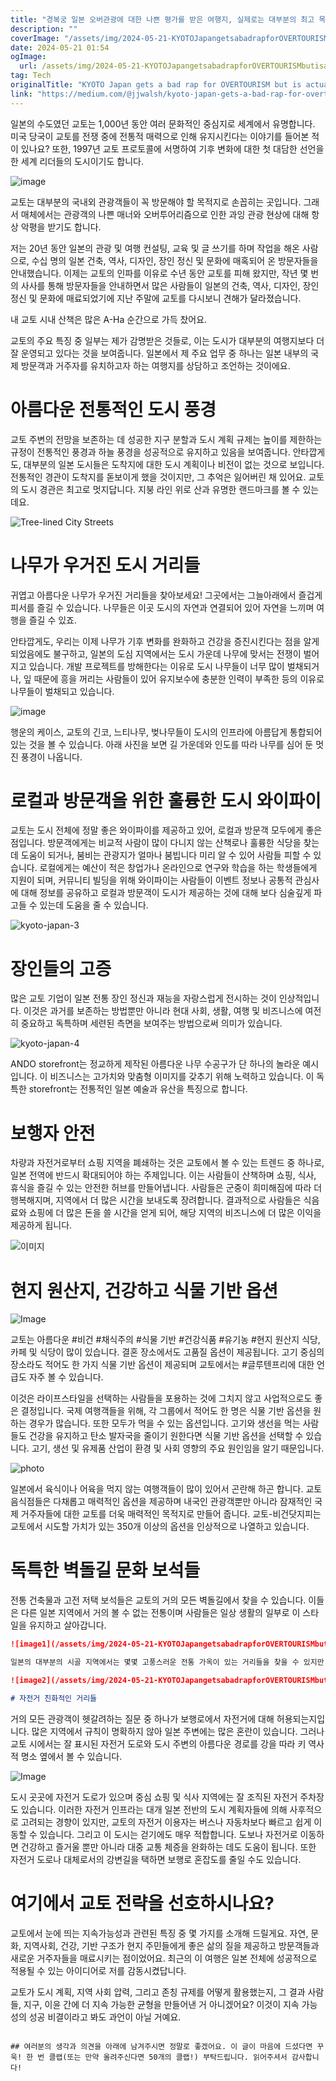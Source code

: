 ```yaml
---
title: "경복궁 일본 오버관광에 대한 나쁜 평가를 받은 여행지, 실제로는 대부분의 최고 목적지보다 우수합니다"
description: ""
coverImage: "/assets/img/2024-05-21-KYOTOJapangetsabadrapforOVERTOURISMbutisactuallyBETTERthanmosttopdestinations_0.png"
date: 2024-05-21 01:54
ogImage: 
  url: /assets/img/2024-05-21-KYOTOJapangetsabadrapforOVERTOURISMbutisactuallyBETTERthanmosttopdestinations_0.png
tag: Tech
originalTitle: "KYOTO Japan gets a bad rap for OVERTOURISM but is actually BETTER than most top destinations"
link: "https://medium.com/@jjwalsh/kyoto-japan-gets-a-bad-rap-for-overtourism-but-actually-better-than-most-top-destinations-7877e6b5ee9f"
---
```



일본의 수도였던 교토는 1,000년 동안 여러 문화적인 중심지로 세계에서 유명합니다. 미국 당국이 교토를 전쟁 중에 전통적 매력으로 인해 유지시킨다는 이야기를 들어본 적이 있나요? 또한, 1997년 교토 프로토콜에 서명하여 기후 변화에 대한 첫 대담한 선언을 한 세계 리더들의 도시이기도 합니다.

![image](/assets/img/2024-05-21-KYOTOJapangetsabadrapforOVERTOURISMbutisactuallyBETTERthanmosttopdestinations_0.png)

교토는 대부분의 국내외 관광객들이 꼭 방문해야 할 목적지로 손꼽히는 곳입니다. 그래서 매체에서는 관광객의 나쁜 매너와 오버투어리즘으로 인한 과잉 관광 현상에 대해 항상 악평을 받기도 합니다.

저는 20년 동안 일본의 관광 및 여행 컨설팅, 교육 및 글 쓰기를 하며 작업을 해온 사람으로, 수십 명의 일본 건축, 역사, 디자인, 장인 정신 및 문화에 매혹되어 온 방문자들을 안내했습니다. 이제는 교토의 인파를 이유로 수년 동안 교토를 피해 왔지만, 작년 몇 번의 사사를 통해 방문자들을 안내하면서 많은 사람들이 일본의 건축, 역사, 디자인, 장인정신 및 문화에 매료되었기에 지난 주말에 교토를 다시보니 견해가 달라졌습니다.

<div class="content-ad"></div>

내 교토 시내 산책은 많은 A-Ha 순간으로 가득 찼어요.

교토의 주요 특징 중 일부는 제가 감명받은 것들로, 이는 도시가 대부분의 여행지보다 더 잘 운영되고 있다는 것을 보여줍니다. 일본에서 제 주요 업무 중 하나는 일본 내부의 국제 방문객과 거주자를 유치하고자 하는 여행지를 상담하고 조언하는 것이에요.

# 아름다운 전통적인 도시 풍경

교토 주변의 전망을 보존하는 데 성공한 지구 분할과 도시 계획 규제는 높이를 제한하는 규정이 전통적인 풍경과 하늘 풍경을 성공적으로 유지하고 있음을 보여줍니다. 안타깝게도, 대부분의 일본 도시들은 도착지에 대한 도시 계획이나 비전이 없는 것으로 보입니다. 전통적인 경관이 도착지를 돋보이게 했을 것이지만, 그 추억은 잃어버린 채 있어요. 교토의 도시 경관은 최고로 멋지답니다. 지붕 라인 위로 산과 유명한 랜드마크를 볼 수 있는데요.

<div class="content-ad"></div>

![Tree-lined City Streets](/assets/img/2024-05-21-KYOTOJapangetsabadrapforOVERTOURISMbutisactuallyBETTERthanmosttopdestinations_1.png)

# 나무가 우거진 도시 거리들

귀엽고 아름다운 나무가 우거진 거리들을 찾아보세요! 그곳에서는 그늘아래에서 즐겁게 피서를 즐길 수 있습니다. 나무들은 이곳 도시의 자연과 연결되어 있어 자연을 느끼며 여행을 즐길 수 있죠.

안타깝게도, 우리는 이제 나무가 기후 변화를 완화하고 건강을 증진시킨다는 점을 알게 되었음에도 불구하고, 일본의 도심 지역에서는 도시 가운데 나무에 맞서는 전쟁이 벌어지고 있습니다. 개발 프로젝트를 방해한다는 이유로 도시 나무들이 너무 많이 벌채되거나, 잎 때문에 흥을 꺼리는 사람들이 있어 유지보수에 충분한 인력이 부족한 등의 이유로 나무들이 벌채되고 있습니다.

<div class="content-ad"></div>

![image](/assets/img/2024-05-21-KYOTOJapangetsabadrapforOVERTOURISMbutisactuallyBETTERthanmosttopdestinations_2.png)

행운의 케이스, 교토의 긴코, 느티나무, 벚나무들이 도시의 인프라에 아름답게 통합되어 있는 것을 볼 수 있습니다. 아래 사진을 보면 길 가운데와 인도를 따라 나무를 심어 둔 멋진 풍경이 나옵니다.

# 로컬과 방문객을 위한 훌륭한 도시 와이파이

교토는 도시 전체에 정말 좋은 와이파이를 제공하고 있어, 로컬과 방문객 모두에게 좋은 점입니다. 방문객에게는 비교적 사람이 많이 다니지 않는 산책로나 훌륭한 식당을 찾는 데 도움이 되거나, 붐비는 관광지가 얼마나 붐빕니다 미리 알 수 있어 사람들 피할 수 있습니다. 로컬에게는 예산이 적은 창업가나 온라인으로 연구와 학습을 하는 학생들에게 지원이 되며, 커뮤니티 빌딩을 위해 와이파이는 사람들이 이벤트 정보나 공통적 관심사에 대해 정보를 공유하고 로컬과 방문객이 도시가 제공하는 것에 대해 보다 심술깊게 파고들 수 있는데 도움을 줄 수 있습니다.

<div class="content-ad"></div>

![kyoto-japan-3](/assets/img/2024-05-21-KYOTOJapangetsabadrapforOVERTOURISMbutisactuallyBETTERthanmosttopdestinations_3.png)

# 장인들의 고증

많은 교토 기업이 일본 전통 장인 정신과 재능을 자랑스럽게 전시하는 것이 인상적입니다. 이것은 과거를 보존하는 방법뿐만 아니라 현대 사회, 생활, 여행 및 비즈니스에 여전히 중요하고 독특하며 세련된 측면을 보여주는 방법으로써 의미가 있습니다.

![kyoto-japan-4](/assets/img/2024-05-21-KYOTOJapangetsabadrapforOVERTOURISMbutisactuallyBETTERthanmosttopdestinations_4.png)

<div class="content-ad"></div>

ANDO storefront는 정교하게 제작된 아름다운 나무 수공구가 단 하나의 놀라운 예시입니다. 이 비즈니스는 고가치와 맞춤형 이미지를 갖추기 위해 노력하고 있습니다. 이 독특한 storefront는 전통적인 일본 예술과 유산을 특징으로 합니다.

# 보행자 안전

차량과 자전거로부터 쇼핑 지역을 폐쇄하는 것은 교토에서 볼 수 있는 트렌드 중 하나로, 일본 전역에 반드시 확대되어야 하는 주제입니다. 이는 사람들이 산책하며 쇼핑, 식사, 휴식을 즐길 수 있는 안전한 허브를 만들어냅니다. 사람들은 군중이 희미해짐에 따라 더 행복해지며, 지역에서 더 많은 시간을 보내도록 장려합니다. 결과적으로 사람들은 식음료와 쇼핑에 더 많은 돈을 쓸 시간을 얻게 되어, 해당 지역의 비즈니스에 더 많은 이익을 제공하게 됩니다.

![이미지](/assets/img/2024-05-21-KYOTOJapangetsabadrapforOVERTOURISMbutisactuallyBETTERthanmosttopdestinations_5.png)

<div class="content-ad"></div>

# 현지 원산지, 건강하고 식물 기반 옵션

![Image](/assets/img/2024-05-21-KYOTOJapangetsabadrapforOVERTOURISMbutisactuallyBETTERthanmosttopdestinations_6.png)

교토는 아름다운 #비건 #채식주의 #식물 기반 #건강식품 #유기농 #현지 원산지 식당, 카페 및 식당이 많이 있습니다. 결혼 장소에서도 고품질 옵션이 제공됩니다. 고기 중심의 장소라도 적어도 한 가지 식물 기반 옵션이 제공되며 교토에서는 #글루텐프리에 대한 언급도 자주 볼 수 있습니다.

이것은 라이프스타일을 선택하는 사람들을 포용하는 것에 그치지 않고 사업적으로도 좋은 결정입니다. 국제 여행객들을 위해, 각 그룹에서 적어도 한 명은 식물 기반 옵션을 원하는 경우가 많습니다. 또한 모두가 먹을 수 있는 옵션입니다. 고기와 생선을 먹는 사람들도 건강을 유지하고 탄소 발자국을 줄이기 원한다면 식물 기반 옵션을 선택할 수 있습니다. 고기, 생선 및 유제품 산업이 환경 및 사회 영향의 주요 원인임을 알기 때문입니다.

<div class="content-ad"></div>

![photo](/assets/img/2024-05-21-KYOTOJapangetsabadrapforOVERTOURISMbutisactuallyBETTERthanmosttopdestinations_7.png)

일본에서 육식이나 어육을 먹지 않는 여행객들이 많이 있어서 곤란해 하곤 합니다. 교토 음식점들은 다채롭고 매력적인 옵션을 제공하며 내국인 관광객뿐만 아니라 잠재적인 국제 거주자들에 대한 교토를 더욱 매력적인 목적지로 만들어 줍니다. 교토-비건닷지피는 교토에서 시도할 가치가 있는 350개 이상의 옵션을 인상적으로 나열하고 있습니다.

# 독특한 벽돌길 문화 보석들

전통 건축물과 고전 저택 보석들은 교토의 거의 모든 벽돌길에서 찾을 수 있습니다. 이들은 다른 일본 지역에서 거의 볼 수 없는 전통이며 사람들은 일상 생활의 일부로 이 스타일을 유지하고 살아갑니다.

<div class="content-ad"></div>

```markdown
![image1](/assets/img/2024-05-21-KYOTOJapangetsabadrapforOVERTOURISMbutisactuallyBETTERthanmosttopdestinations_8.png)

일본의 대부분의 시골 지역에서는 몇몇 고풍스러운 전통 가옥이 있는 거리들을 찾을 수 있지만, 교토에서는 고전적이고 역사적이며 독특한 고품질 기술, 작지만 잘 활용된 작은 거리와 골목, 화분, 작은 신사, 그리고 대부분의 거리에 사용되는 소방 안전 버킷 등 많은 매력들이 보여집니다.

![image2](/assets/img/2024-05-21-KYOTOJapangetsabadrapforOVERTOURISMbutisactuallyBETTERthanmosttopdestinations_9.png)

# 자전거 친화적인 거리들
```

<div class="content-ad"></div>

거의 모든 관광객이 헷갈려하는 질문 중 하나가 보행로에서 자전거에 대해 허용되는지입니다. 많은 지역에서 규칙이 명확하지 않아 일본 주변에는 많은 혼란이 있습니다. 그러나 교토 시에서는 잘 표시된 자전거 도로와 도시 주변의 아름다운 경로를 강을 따라 키 역사적 명소 옆에서 볼 수 있습니다.

![Image](/assets/img/2024-05-21-KYOTOJapangetsabadrapforOVERTOURISMbutisactuallyBETTERthanmosttopdestinations_10.png)

도시 곳곳에 자전거 도로가 있으며 중심 쇼핑 및 식사 지역에는 잘 조직된 자전거 주차장도 있습니다. 이러한 자전거 인프라는 대개 일본 전반의 도시 계획자들에 의해 사후적으로 고려되는 경향이 있지만, 교토의 자전거 이용자는 버스나 자동차보다 빠르고 쉽게 이동할 수 있습니다. 그리고 이 도시는 걷기에도 매우 적합합니다. 도보나 자전거로 이동하면 건강하고 즐거울 뿐만 아니라 대중 교통 체증을 완화하는 데도 도움이 됩니다. 또한 자전거 도로나 대체로서의 강변길을 택하면 보행로 혼잡도를 줄일 수도 있습니다.

# 여기에서 교토 전략을 선호하시나요?

<div class="content-ad"></div>

교토에서 눈에 띄는 지속가능성과 관련된 특징 중 몇 가지를 소개해 드릴게요. 자연, 문화, 지역사회, 건강, 기반 구조가 현지 주민들에게 좋은 삶의 질을 제공하고 방문객들과 새로운 거주자들을 매료시키는 점이었어요. 최근의 이 여행은 일본 전체에 성공적으로 적용될 수 있는 아이디어로 저를 감동시켰답니다.

교토가 도시 계획, 지역 사회 압력, 그리고 존칭 규제를 어떻게 활용했는지, 그 결과 사람들, 지구, 이윤 간에 더 지속 가능한 균형을 만들어낸 거 아니겠어요? 이것이 지속 가능성의 성공 비결이라고 봐도 과언이 아닐 거예요.

~~~~~~~~~~~~~~~~~~~~~~~~~~~~~~~~~~~~~~~~~~~~~~~~~~~~~~~~~~

## 여러분의 생각과 의견을 아래에 남겨주시면 정말로 좋겠어요. 이 글이 마음에 드셨다면 꾸욱! 한 번 클랩(또는 만약 올려주신다면 50개의 클랩!) 부탁드립니다. 읽어주셔서 감사합니다!